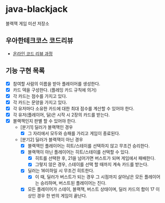 # java-blackjack
블랙잭 게임 미션 저장소

## 우아한테크코스 코드리뷰
* [온라인 코드 리뷰 과정](https://github.com/woowacourse/woowacourse-docs/blob/master/maincourse/README.md)

## 기능 구현 목록

- [x] 참여할 사람의 이름을 받아 플레이어를 생성한다.
- [X] 카드 덱을 구성한다. (플레잉 카드 규칙에 의거)
- [x] 각 카드는 점수를 가지고 있다.
- [x] 각 카드는 문양을 가지고 있다.
- [x] 각 유저마다 소유한 카드에 대한 최대 점수를 계산할 수 있어야 한다.
- [x] 각 유저(플레이어, 딜)은 시작 시 2장의 카드를 받는다.
- [x] 블랙잭인지 판별 할 수 있어야 한다.  
  - [분기1] 딜러가 블랙잭인 경우
    - [x] 그 자리에서 모두와 승패를 가리고 게임이 종료된다.
  - [분기2] 딜러가 블랙잭이 아닌 경우
    - [x] 블랙잭인 플레이어는 히트/스테이를 선택하지 않고 무조건 승리한다.
    - [x] 블랙잭이 아닌 플레이어는 히트/스테이를 선택할 수 있다.
      - [x] 히트를 선택한 후, 21을 넘어가면 버스트가 되며 게임에서 패배한다.
      - [x] 그렇지 않은 경우, 스테이를 선택 할 때까지 계속 카드를 받는다.
    - [x] 딜러는 16이하일 시 무조건 히트한다.
      - [x] 이 때, 딜러가 버스트가 되는 경우 그 시점까지 살아남은 모든 플레이어는 승리하며, 버스트된 플레이어는 진다.
    - [x] 모든 플레이어가 스테이, 블랙잭, 버스트 상태이며, 딜러 카드의 합이 17 이상인 경우 한 번의 게임이 끝난다.